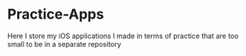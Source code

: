 # Practice-Apps
Here I store my iOS applications I made in terms of practice that are too small to be in a separate repository 
